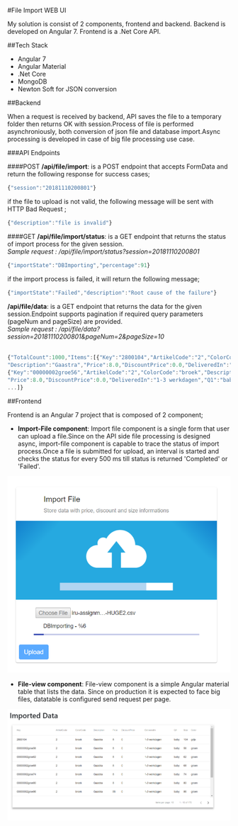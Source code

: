 #File Import WEB UI

My solution is consist of 2 components, frontend and backend. Backend is developed on Angular 7. Frontend is a .Net Core API.  

##Tech Stack
- Angular 7
- Angular Material
- .Net Core 
- MongoDB
- Newton Soft for JSON conversion

##Backend 

When a request is received by backend, API saves the file to a temporary folder then returns OK with session.Process of file is performed asynchroniously, both conversion of json file and database import.Async processing is developed in case of big file processing use case.  

###API Endpoints

####POST
**/api/file/import**: is a POST endpoint that accepts FormData and return the following response for success cases;

```javascript
{"session":"20181110200801"}
```

if the file to upload is not valid, the following message will be sent with HTTP Bad Request ;  

```javascript
{"description":"file is invalid"}
```
####GET
**/api/file/import/status**: is a GET endpoint that returns the status of import process for the given session.  
*Sample request : /api/file/import/status?session=20181110200801*

```javascript
{"importState":"DBImporting","percentage":91}
```

if the import process is failed, it will return the following message;

```javascript
{"importState":"Failed","description":"Root cause of the failure"}
```

**/api/file/data**: is a GET endpoint that returns the data for the given session.Endpoint supports pagination if required query parameters (pageNum and pageSize) are provided.  
*Sample request : /api/file/data?session=20181110200801&pageNum=2&pageSize=10*

```javascript

{"TotalCount":1000,"Items":[{"Key":"2800104","ArtikelCode":"2","ColorCode":"broek",
"Description":"Gaastra","Price":8.0,"DiscountPrice":0.0,"DeliveredIn":"1-3 werkdagen","Q1":"baby","Size":"104","Color":"grijs"},
{"Key":"00000002groe56","ArtikelCode":"2","ColorCode":"broek","Description":"Gaastra",
"Price":8.0,"DiscountPrice":0.0,"DeliveredIn":"1-3 werkdagen","Q1":"baby","Size":"56","Color":"groen"}
...]}
```


##Frontend  



Frontend is an Angular 7 project that is composed of 2 component;  
- **Import-File component**:  Import file component is a single form that user can upload a file.Since on the API side file processing is designed async, import-file component is capable to trace the status of import process.Once a file is submitted for upload, an interval is started and checks the status for every 500 ms till status is returned 'Completed' or 'Failed'.  

![File Upload Form](https://github.com/brcdbrcd/FileImportApp/blob/master/screenshots/FileUpload.PNG "File Upload Form")  

- **File-view component**: File-view component is a simple Angular material table that lists the data. Since on production it is expected to face big files, datatable is configured send request per page.  

![View File Data](https://github.com/brcdbrcd/FileImportApp/blob/master/screenshots/ViewData.PNG "View File Data")  